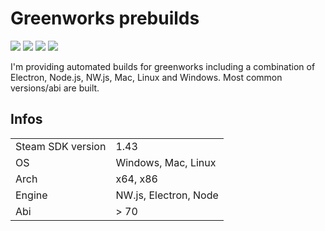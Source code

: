 # Greenworks prebuilds

![](https://badgen.net/github/release/electronforconstruct/greenworks-prebuilds)
![](https://badgen.net/github/assets-dl/electronforconstruct/greenworks-prebuilds)
![](https://badgen.net/github/license/electronforconstruct/greenworks-prebuilds)
![](https://badgen.net/travis/electronforconstruct/greenworks-prebuilds)

I'm providing automated builds for greenworks including a combination of Electron, Node.js, NW.js, Mac, Linux and Windows.
Most common versions/abi are built.

## Infos
| | |
| - | - |
| Steam SDK version | 1.43 |
| OS | Windows, Mac, Linux |
| Arch | x64, x86 |
| Engine | NW.js, Electron, Node |
| Abi | > 70 |


